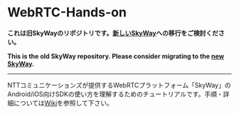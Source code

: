 # WebRTC-Hands-on

**これは旧SkyWayのリポジトリです。[新しいSkyWay](<https://skyway.ntt.com>)への移行をご検討ください。**

**This is the old SkyWay repository.  Please consider migrating to the [new SkyWay](<https://skyway.ntt.com>).**

---
NTTコミュニケーションズが提供するWebRTCプラットフォーム「SkyWay」のAndroid/iOS向けSDKの使い方を理解するためのチュートリアルです。手順・詳細については[Wiki](https://github.com/skyway/webrtc-handson-native/wiki)を参照して下さい。

